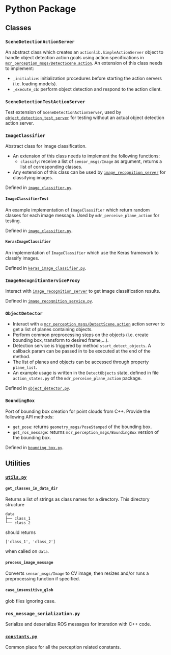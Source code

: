 # Python Package

## Classes

### `SceneDetectionActionServer`
An abstract class which creates an `actionlib.SimpleActionServer` object to handle object detection action goals using
action specifications in
[`mcr_perception_msgs/DetectScene.action`](../../mcr_perception_msgs/action/DetectScene.action). An extension of this
class needs to implement:
* `_initialize`: initialization procedures before starting the action servers (i.e. loading models).
* `_execute_cb`: perform object detection and respond to the action client.

### `SceneDetectionTestActionServer`
Test extension of `SceneDetectionActionServer`, used by
[`object_detection_test_server`](../ros/scripts/object_detection_test_server) for testing without an actual object
detection action server.

### `ImageClassifier`
Abstract class for image classification.
* An extension of this class needs to implement the following functions:
    - `classify`: receive a list of `sensor_msgs/Image` as argument, returns a list of corresponding classes.
* Any extension of this class can be used by
[`image_recognition_server`](../ros/scripts/image_recognition_server) for classifying images.

Defined in [`image_classifier.py`](../ros/src/mas_perception_libs/image_classifier.py).

#### `ImageClassifierTest`
An example implementation of `ImageClassifier` which return random classes for each image message.
Used by `mdr_perceive_plane_action` for testing.

Defined in [`image_classifier.py`](../ros/src/mas_perception_libs/image_classifier.py).

#### `KerasImageClassifier`
An implementation of  `ImageClassifier` which use the Keras framework to classify images.

Defined in [`keras_image_classifier.py`](../ros/src/mas_perception_libs/keras_image_classifier.py).

### `ImageRecognitionServiceProxy`
Interact with [`image_recognition_server`](../ros/scripts/image_recognition_server) to get image classification results.

Defined in [`image_recognition_service.py`](../ros/src/mas_perception_libs/image_recognition_service_proxy.py).

### `ObjectDetector`
* Interact with a [`mcr_perception_msgs/DetectScene.action`](../../mcr_perception_msgs/action/DetectScene.action)
  action server to get a list of planes containing objects.
* Perform common preprocessing steps on the objects (i.e. create bounding box, transform to desired frame,...).
* Detection service is triggered by method `start_detect_objects`. A callback param can be passed in to be executed at
  the end of the method.
* The list of planes and objects can be accessed through property `plane_list`.
* An example usage is written in the `DetectObjects` state, defined in file `action_states.py` of the
  `mdr_perceive_plane_action` package.

Defined in [`object_detector.py`](../ros/src/mas_perception_libs/object_detector.py).

### `BoundingBox`
Port of bounding box creation for point clouds from C++. Provide the following API methods:
* `get_pose`: returns `geometry_msgs/PoseStamped` of the bounding box.
* `get_ros_message`: returns `mcr_perception_msgs/BoundingBox` version of the bounding box.

Defined in [`bounding_box.py`](../ros/src/mas_perception_libs/bounding_box.py).

## Utilities
### [`utils.py`](../ros/src/mas_perception_libs/utils.py)
#### `get_classes_in_data_dir`
Returns a list of strings as class names for a directory. This directory structure
```
data
├── class_1
└── class_2
```
should returns
```
['class_1', 'class_2']
```
when called on `data`.

#### `process_image_message`
Converts `sensor_msgs/Image` to CV image, then resizes and/or runs a preprocessing function if specified.

#### `case_insensitive_glob`
glob files ignoring case.

### `ros_message_serialization.py`
Serialize and deserialize ROS messages for interation with C++ code.

### [`constants.py`](../ros/src/mas_perception_libs/constants.py)
Common place for all the perception related constants.

